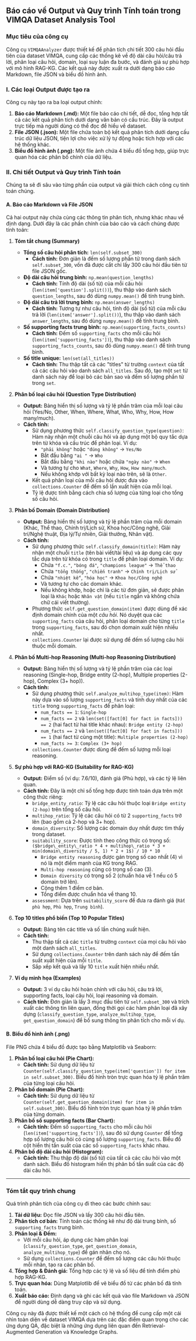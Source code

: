 
## Báo cáo về Output và Quy trình Tính toán trong VIMQA Dataset Analysis Tool

### Mục tiêu của công cụ

Công cụ `VIMQAAnalyzer` được thiết kế để phân tích chi tiết 300 câu hỏi đầu tiên của dataset VIMQA, cung cấp các thống kê về độ dài câu hỏi/câu trả lời, phân loại câu hỏi, domain, loại suy luận đa bước, và đánh giá sự phù hợp với mô hình RAG-KG. Các kết quả này được xuất ra dưới dạng báo cáo Markdown, file JSON và biểu đồ hình ảnh.

### I. Các loại Output được tạo ra

Công cụ này tạo ra ba loại output chính:

1.  **Báo cáo Markdown (.md):** Một file báo cáo chi tiết, dễ đọc, tổng hợp tất cả các kết quả phân tích dưới dạng văn bản có cấu trúc. Đây là output trực tiếp mà người dùng có thể đọc để hiểu về dataset.
2.  **File JSON (.json):** Một file chứa toàn bộ kết quả phân tích dưới dạng cấu trúc dữ liệu JSON, tiện lợi cho việc xử lý tự động hoặc tích hợp với các hệ thống khác.
3.  **Biểu đồ hình ảnh (.png):** Một file ảnh chứa 4 biểu đồ tổng hợp, giúp trực quan hóa các phân bố chính của dữ liệu.

### II. Chi tiết Output và Quy trình Tính toán

Chúng ta sẽ đi sâu vào từng phần của output và giải thích cách công cụ tính toán chúng.

#### A. Báo cáo Markdown và File JSON

Cả hai output này chứa cùng các thông tin phân tích, nhưng khác nhau về định dạng. Dưới đây là các phần chính của báo cáo và cách chúng được tính toán:

1.  **Tóm tắt chung (Summary)**
    * **Tổng số câu hỏi phân tích:** `len(self.subset_300)`
        * **Cách tính:** Đơn giản là đếm số lượng phần tử trong danh sách `self.subset_300`, vốn đã được cắt chỉ lấy 300 câu hỏi đầu tiên từ file JSON gốc.
    * **Độ dài câu hỏi trung bình:** `np.mean(question_lengths)`
        * **Cách tính:** Tính độ dài (số từ) của mỗi câu hỏi (`len(item['question'].split())`), thu thập vào danh sách `question_lengths`, sau đó dùng `numpy.mean()` để tính trung bình.
    * **Độ dài câu trả lời trung bình:** `np.mean(answer_lengths)`
        * **Cách tính:** Tương tự như câu hỏi, tính độ dài (số từ) của mỗi câu trả lời (`len(item['answer'].split())`), thu thập vào danh sách `answer_lengths`, sau đó dùng `numpy.mean()` để tính trung bình.
    * **Số supporting facts trung bình:** `np.mean(supporting_facts_counts)`
        * **Cách tính:** Đếm số `supporting_facts` cho mỗi câu hỏi (`len(item['supporting_facts'])`), thu thập vào danh sách `supporting_facts_counts`, sau đó dùng `numpy.mean()` để tính trung bình.
    * **Số title unique:** `len(set(all_titles))`
        * **Cách tính:** Thu thập tất cả các "titles" từ trường `context` của tất cả các câu hỏi vào danh sách `all_titles`. Sau đó, tạo một `set` từ danh sách này để loại bỏ các bản sao và đếm số lượng phần tử trong `set`.

2.  **Phân bố loại câu hỏi (Question Type Distribution)**
    * **Output:** Bảng hiển thị số lượng và tỷ lệ phần trăm của mỗi loại câu hỏi (Yes/No, Other, When, Where, What, Who, Why, How, How many/much).
    * **Cách tính:**
        * Sử dụng phương thức `self.classify_question_type(question)`: Hàm này nhận một chuỗi câu hỏi và áp dụng một bộ quy tắc dựa trên từ khóa và cấu trúc để phân loại. Ví dụ:
            * `"phải không"` hoặc `"đúng không"` -> `Yes/No`
            * Bắt đầu bằng `"ai "` -> `Who`
            * Bắt đầu bằng `"khi nào"` hoặc chứa `"ngày nào"` -> `When`
            * Và tương tự cho `What`, `Where`, `Why`, `How`, `How many/much`.
            * Nếu không khớp với bất kỳ loại nào trên, sẽ là `Other`.
        * Kết quả phân loại của mỗi câu hỏi được đưa vào `collections.Counter` để đếm số lần xuất hiện của mỗi loại.
        * Tỷ lệ được tính bằng cách chia số lượng của từng loại cho tổng số câu hỏi.

3.  **Phân bố Domain (Domain Distribution)**
    * **Output:** Bảng hiển thị số lượng và tỷ lệ phần trăm của mỗi domain (Khác, Thể thao, Chính trị/Lịch sử, Khoa học/Công nghệ, Giải trí/Nghệ thuật, Địa lý/Tự nhiên, Giải thưởng, Nhân vật).
    * **Cách tính:**
        * Sử dụng phương thức `self.classify_domain(title)`: Hàm này nhận một chuỗi `title` (tên bài viết/tài liệu) và áp dụng các quy tắc dựa trên từ khóa có trong `title` để phân loại domain. Ví dụ:
            * Chứa `"f.c."`, `"bóng đá"`, `"champions league"` -> `Thể thao`
            * Chứa `"tổng thống"`, `"chiến tranh"` -> `Chính trị/Lịch sử`
            * Chứa `"nhiệt kế"`, `"hóa học"` -> `Khoa học/Công nghệ`
            * Và tương tự cho các domain khác.
            * Nếu không khớp, hoặc chỉ là các từ đơn giản, sẽ được phân loại là `Khác` hoặc `Nhân vật` (nếu `title` ngắn và không chứa chữ cái viết thường).
        * Phương thức `self.get_question_domain(item)` được dùng để xác định domain chính của một *câu hỏi*. Nó duyệt qua các `supporting_facts` của câu hỏi, phân loại domain cho từng `title` trong `supporting_facts`, sau đó chọn domain xuất hiện nhiều nhất.
        * `collections.Counter` lại được sử dụng để đếm số lượng câu hỏi thuộc mỗi domain.

4.  **Phân bố Multi-hop Reasoning (Multi-hop Reasoning Distribution)**
    * **Output:** Bảng hiển thị số lượng và tỷ lệ phần trăm của các loại reasoning (Single-hop, Bridge entity (2-hop), Multiple properties (2-hop), Complex (3+ hop)).
    * **Cách tính:**
        * Sử dụng phương thức `self.analyze_multihop_type(item)`: Hàm này dựa vào số lượng `supporting_facts` và tính duy nhất của các `title` trong `supporting_facts` để phân loại:
            * `num_facts == 1`: `Single-hop`
            * `num_facts == 2` và `len(set([fact[0] for fact in facts])) == 2` (hai fact từ hai title khác nhau): `Bridge entity (2-hop)`
            * `num_facts == 2` và `len(set([fact[0] for fact in facts])) == 1` (hai fact từ cùng một title): `Multiple properties (2-hop)`
            * `num_facts >= 3`: `Complex (3+ hop)`
        * `collections.Counter` được dùng để đếm số lượng mỗi loại reasoning.

5.  **Sự phù hợp với RAG-KG (Suitability for RAG-KG)**
    * **Output:** Điểm số (ví dụ: 7.6/10), đánh giá (Phù hợp), và các tỷ lệ liên quan.
    * **Cách tính:** Đây là một chỉ số tổng hợp được tính toán dựa trên một công thức riêng:
        * `bridge_entity_ratio`: Tỷ lệ các câu hỏi thuộc loại `Bridge entity (2-hop)` trên tổng số câu hỏi.
        * `multihop_ratio`: Tỷ lệ các câu hỏi có từ 2 `supporting_facts` trở lên (bao gồm cả 2-hop và 3+ hop).
        * `domain_diversity`: Số lượng các domain duy nhất được tìm thấy trong dataset.
        * `suitability_score`: Được tính theo công thức có trọng số:
            `($bridge\_entity\_ratio * 4 + multihop\_ratio * 3 + min(domain\_diversity / 5, 1) * 2 + 1$) / 10 * 10`
            * `Bridge entity reasoning` được gán trọng số cao nhất (4) vì nó là một điểm mạnh của KG trong RAG.
            * `Multi-hop reasoning` cũng có trọng số cao (3).
            * `Domain diversity` có trọng số 2 (chuẩn hóa về 1 nếu có 5 domain trở lên).
            * Cộng thêm 1 điểm cơ bản.
            * Tổng điểm được chuẩn hóa về thang 10.
        * `assessment`: Dựa trên `suitability_score` để đưa ra đánh giá (`Rất phù hợp`, `Phù hợp`, `Trung bình`).

6.  **Top 10 titles phổ biến (Top 10 Popular Titles)**
    * **Output:** Bảng tên các title và số lần chúng xuất hiện.
    * **Cách tính:**
        * Thu thập tất cả các `title` từ trường `context` của mọi câu hỏi vào một danh sách `all_titles`.
        * Sử dụng `collections.Counter` trên danh sách này để đếm tần suất xuất hiện của mỗi `title`.
        * Sắp xếp kết quả và lấy 10 `title` xuất hiện nhiều nhất.

7.  **Ví dụ minh họa (Examples)**
    * **Output:** 3 ví dụ câu hỏi hoàn chỉnh với câu hỏi, câu trả lời, supporting facts, loại câu hỏi, loại reasoning và domain.
    * **Cách tính:** Đơn giản là lấy 3 mục đầu tiên từ `self.subset_300` và trích xuất các thông tin liên quan, đồng thời gọi các hàm phân loại đã xây dựng (`classify_question_type`, `analyze_multihop_type`, `get_question_domain`) để bổ sung thông tin phân tích cho mỗi ví dụ.

#### B. Biểu đồ hình ảnh (.png)

File PNG chứa 4 biểu đồ được tạo bằng Matplotlib và Seaborn:

1.  **Phân bố loại câu hỏi (Pie Chart):**
    * **Cách tính:** Sử dụng dữ liệu từ `Counter(self.classify_question_type(item['question']) for item in self.subset_300)`. Biểu đồ hình tròn trực quan hóa tỷ lệ phần trăm của từng loại câu hỏi.
2.  **Phân bố domain (Pie Chart):**
    * **Cách tính:** Sử dụng dữ liệu từ `Counter(self.get_question_domain(item) for item in self.subset_300)`. Biểu đồ hình tròn trực quan hóa tỷ lệ phần trăm của từng domain.
3.  **Phân bố số supporting facts (Bar Chart):**
    * **Cách tính:** Đếm số `supporting_facts` cho mỗi câu hỏi (`len(item['supporting_facts'])`), sau đó sử dụng `Counter` để tổng hợp số lượng câu hỏi có cùng số lượng `supporting_facts`. Biểu đồ cột hiển thị tần suất của các số `supporting_facts` khác nhau.
4.  **Phân bố độ dài câu hỏi (Histogram):**
    * **Cách tính:** Thu thập độ dài (số từ) của tất cả các câu hỏi vào một danh sách. Biểu đồ histogram hiển thị phân bố tần suất của các độ dài câu hỏi.

---

### Tóm tắt quy trình chung

Quá trình phân tích của công cụ đi theo các bước chính sau:

1.  **Tải dữ liệu:** Đọc file JSON và lấy 300 câu hỏi đầu tiên.
2.  **Phân tích cơ bản:** Tính toán các thống kê như độ dài trung bình, số `supporting_facts` trung bình.
3.  **Phân loại & Đếm:**
    * Với mỗi câu hỏi, áp dụng các hàm phân loại (`classify_question_type`, `get_question_domain`, `analyze_multihop_type`) để gán nhãn cho nó.
    * Sử dụng `collections.Counter` để đếm số lượng các câu hỏi thuộc mỗi nhãn, tạo ra các phân bố.
4.  **Tổng hợp & Đánh giá:** Tổng hợp các tỷ lệ và số liệu để tính điểm phù hợp RAG-KG.
5.  **Trực quan hóa:** Dùng Matplotlib để vẽ biểu đồ từ các phân bố đã tính toán.
6.  **Xuất báo cáo:** Định dạng và ghi các kết quả vào file Markdown và JSON để người dùng dễ dàng truy cập và sử dụng.

Công cụ này đã được thiết kế một cách có hệ thống để cung cấp một cái nhìn toàn diện về dataset VIMQA dựa trên các đặc điểm quan trọng cho các ứng dụng QA, đặc biệt là những ứng dụng liên quan đến Retrieval-Augmented Generation và Knowledge Graphs.